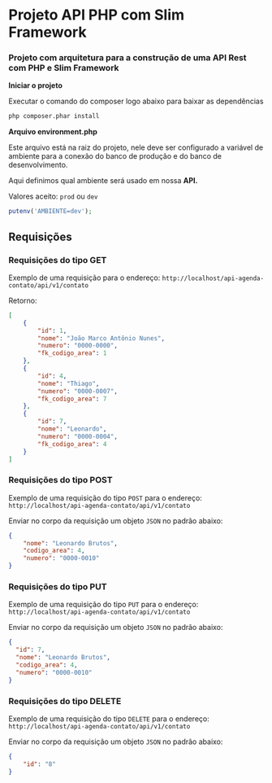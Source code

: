 # Projeto API PHP com Slim Framework

### Projeto com arquitetura para a construção de uma API Rest com PHP e Slim Framework


**Iniciar o projeto**

Executar o comando do composer logo abaixo para baixar as dependências

```bash
php composer.phar install
```

**Arquivo environment.php**

Este arquivo está na raiz do projeto, nele deve ser configurado 
a variável de ambiente para a conexão do banco de produção e 
do banco de desenvolvimento.

Aqui definimos qual ambiente será usado em nossa **API.**

Valores aceito: `prod` ou `dev`
```php
putenv('AMBIENTE=dev');
```

## Requisições

### Requisições do tipo GET

Exemplo de uma requisição para o endereço: `http://localhost/api-agenda-contato/api/v1/contato`

Retorno:

```json
[
    {
        "id": 1,
        "nome": "João Marco Antônio Nunes",
        "numero": "0000-0000",
        "fk_codigo_area": 1
    },
    {
        "id": 4,
        "nome": "Thiago",
        "numero": "0000-0007",
        "fk_codigo_area": 7
    },
    {
        "id": 7,
        "nome": "Leonardo",
        "numero": "0000-0004",
        "fk_codigo_area": 4
    }
]
```

### Requisições do tipo POST

Exemplo de uma requisição do tipo `POST` para o endereço: `http://localhost/api-agenda-contato/api/v1/contato`

Enviar no corpo da requisição um objeto `JSON` no padrão abaixo:

```json
{
    "nome": "Leonardo Brutos",
    "codigo_area": 4,
    "numero": "0000-0010"
}
```


### Requisições do tipo PUT

Exemplo de uma requisição do tipo `PUT` para o endereço: `http://localhost/api-agenda-contato/api/v1/contato`

Enviar no corpo da requisição um objeto `JSON` no padrão abaixo:

```json
{
  "id": 7,
  "nome": "Leonardo Brutos",
  "codigo_area": 4,
  "numero": "0000-0010"
}
```


### Requisições do tipo DELETE

Exemplo de uma requisição do tipo `DELETE` para o endereço: `http://localhost/api-agenda-contato/api/v1/contato`

Enviar no corpo da requisição um objeto `JSON` no padrão abaixo:

```json
{
    "id": "8"
}
```

